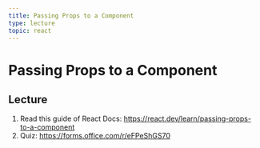 ```yaml
---
title: Passing Props to a Component
type: lecture
topic: react
---
```


# Passing Props to a Component

## Lecture

1. Read this guide of React Docs: https://react.dev/learn/passing-props-to-a-component
2. Quiz: https://forms.office.com/r/eFPeShGS70
